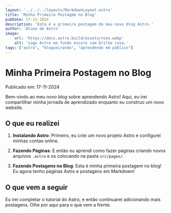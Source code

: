 ```yaml
---
layout: '../../../layouts/MarkdownLayout.astro'
title: 'Minha Primeira Postagem no Blog'
pubDate: 17-11-2024
description: 'Esta é a primeira postagem do meu novo blog Astro.'
author: 'Aluno de Astro'
image:
    url: 'https://docs.astro.build/assets/rose.webp'
    alt: 'Logo Astro em fundo escuro com brilho rosa.'
tags: ["astro", "blogueirando", "aprendendo em público"]
---
```

# Minha Primeira Postagem no Blog

Publicado em: 17-11-2024

Bem-vindo ao meu _novo blog_ sobre aprendendo Astro! Aqui, eu irei compartilhar minha jornada de aprendizado enquanto eu construo um novo website.

## O que eu realizei

1. **Instalando Astro**: Primeiro, eu criei um novo projeto Astro e configurei minhas contas online.

2. **Fazendo Páginas**: E então eu aprendi como fazer páginas criando novos arquivos `.astro` e os colocando na pasta `src/pages/`.

3. **Fazendo Postagens no Blog**: Esta é minha primeira postagem no blog! Eu agora tenho páginas Astro e postagens em Markdown!

## O que vem a seguir

Eu irei completar o tutorial do Astro, e então continuarei adicionando mais postagens. Olhe por aqui para o que vem a frente.
